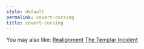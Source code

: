 ```yaml
---
style: default
permalink: covert-cursing
title: covert-cursing
---
```

You may also like:
[Realignment](http://scp-wiki.net/realignment)
[The Templar Incident](http://scp-wiki.net/the-templar-incident)